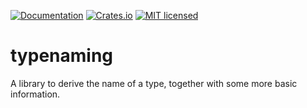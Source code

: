 [![Documentation](https://docs.rs/typenaming/latest/typenaming/badge.svg)](https://docs.rs/typenaming)
[![Crates.io][crates-badge]][crates-url]
[![MIT licensed][mit-badge]][mit-url]

[crates-badge]: https://img.shields.io/crates/v/badge-maker.svg
[crates-url]: https://crates.io/crates/badge-maker
[mit-badge]: https://img.shields.io/badge/license-MIT-blue.svg
[mit-url]: https://github.com/voelklmichael/type-name/LICENSE

# typenaming
 A library to derive the name of a type, together with some more basic information.
